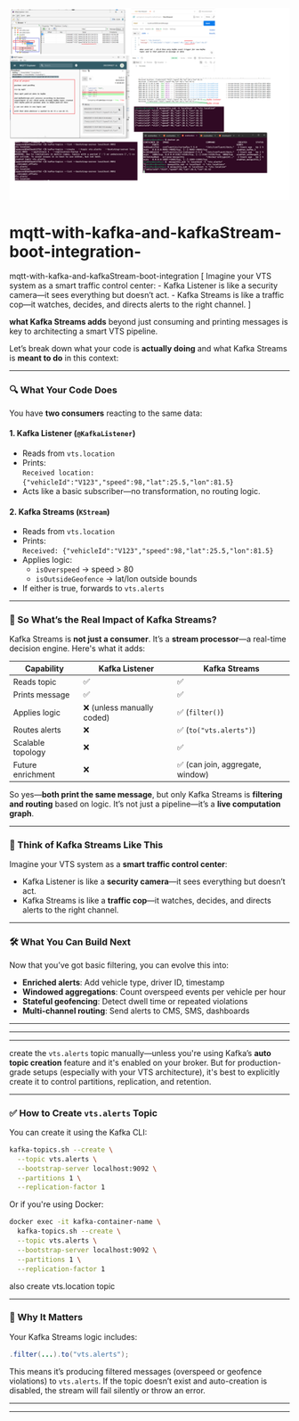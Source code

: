 ![mqttWithKafkaIntegration](./screenshot%20step%20notes.png)


# mqtt-with-kafka-and-kafkaStream-boot-integration-
mqtt-with-kafka-and-kafkaStream-boot-integration  [ Imagine your VTS system as a smart traffic control center: - Kafka Listener is like a security camera—it sees everything but doesn’t act. - Kafka Streams is like a traffic cop—it watches, decides, and directs alerts to the right channel. ]


**what Kafka Streams adds** beyond just consuming and printing messages is key to architecting a smart VTS pipeline.

Let’s break down what your code is **actually doing** and what Kafka Streams is **meant to do** in this context:

---

### 🔍 What Your Code Does

You have **two consumers** reacting to the same data:

#### 1. **Kafka Listener (`@KafkaListener`)**
- Reads from `vts.location`
- Prints:  
  `Received location: {"vehicleId":"V123","speed":98,"lat":25.5,"lon":81.5}`  
- Acts like a basic subscriber—no transformation, no routing logic.

#### 2. **Kafka Streams (`KStream`)**
- Reads from `vts.location`
- Prints:  
  `Received: {"vehicleId":"V123","speed":98,"lat":25.5,"lon":81.5}`
- Applies logic:
  - `isOverspeed` → speed > 80
  - `isOutsideGeofence` → lat/lon outside bounds
- If either is true, forwards to `vts.alerts`

---

### 🧠 So What’s the Real Impact of Kafka Streams?

Kafka Streams is **not just a consumer**. It’s a **stream processor**—a real-time decision engine. Here's what it adds:

| Capability | Kafka Listener | Kafka Streams |
|------------|----------------|----------------|
| Reads topic | ✅ | ✅ |
| Prints message | ✅ | ✅ |
| Applies logic | ❌ (unless manually coded) | ✅ (`filter()`) |
| Routes alerts | ❌ | ✅ (`to("vts.alerts")`) |
| Scalable topology | ❌ | ✅ |
| Future enrichment | ❌ | ✅ (can join, aggregate, window) |

So yes—**both print the same message**, but only Kafka Streams is **filtering and routing** based on logic. It’s not just a pipeline—it’s a **live computation graph**.

---

### 🧭 Think of Kafka Streams Like This

Imagine your VTS system as a **smart traffic control center**:

- Kafka Listener is like a **security camera**—it sees everything but doesn’t act.
- Kafka Streams is like a **traffic cop**—it watches, decides, and directs alerts to the right channel.

---

### 🛠️ What You Can Build Next

Now that you’ve got basic filtering, you can evolve this into:

- **Enriched alerts**: Add vehicle type, driver ID, timestamp
- **Windowed aggregations**: Count overspeed events per vehicle per hour
- **Stateful geofencing**: Detect dwell time or repeated violations
- **Multi-channel routing**: Send alerts to CMS, SMS, dashboards

---
---

---
 create the `vts.alerts` topic manually—unless you're using Kafka’s **auto topic creation** feature and it's enabled on your broker. But for production-grade setups (especially with your VTS architecture), it's best to explicitly create it to control partitions, replication, and retention.

---

### ✅ How to Create `vts.alerts` Topic

You can create it using the Kafka CLI:

```bash
kafka-topics.sh --create \
  --topic vts.alerts \
  --bootstrap-server localhost:9092 \
  --partitions 1 \
  --replication-factor 1
```

Or if you're using Docker:

```bash
docker exec -it kafka-container-name \
  kafka-topics.sh --create \
  --topic vts.alerts \
  --bootstrap-server localhost:9092 \
  --partitions 1 \
  --replication-factor 1
```

also create vts.location topic

---

### 🧠 Why It Matters

Your Kafka Streams logic includes:

```java
.filter(...).to("vts.alerts");
```

This means it’s producing filtered messages (overspeed or geofence violations) to `vts.alerts`. If the topic doesn’t exist and auto-creation is disabled, the stream will fail silently or throw an error.

---

---
